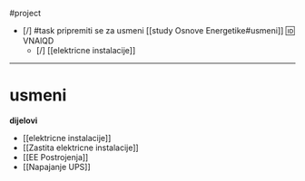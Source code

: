 #project 

- [/] #task pripremiti se za usmeni [[study Osnove Energetike#usmeni]] 🆔 VNAlQD
	- [/] [[elektricne instalacije]]
___
# usmeni

**dijelovi**
- [[elektricne instalacije]]
- [[Zastita elektricne instalacije]]
- [[EE Postrojenja]]
- [[Napajanje UPS]]
